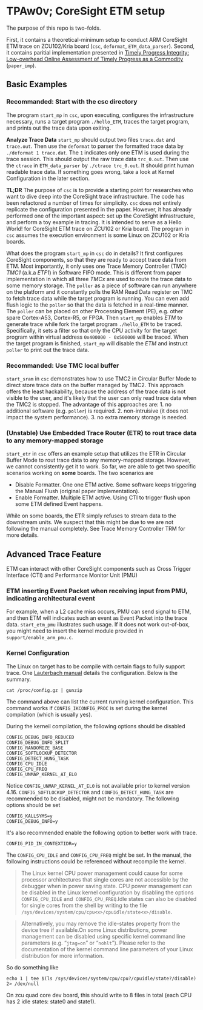 # TPAw0v; CoreSight ETM setup
The purpose of this repo is two-folds.

First, it contains a theoretical-minimum setup to conduct ARM CoreSight ETM trace on ZCU102/Kria board (`csc`, `deformat`, `ETM_data_parser`). Second, it contains paritial implementation presented in [Timely Progress Integrity: Low-overhead Online Assessment of Timely Progress as a Commodity](https://drops.dagstuhl.de/entities/document/10.4230/LIPIcs.ECRTS.2023.13) (`paper_imp`).

## Basic Examples

### Recommanded: Start with the csc directory
The program `start_mp` in `csc`, upon executing, configures the infrastructure necessary, runs a target program `./hello_ETM`, traces the target program, and prints out the trace data upon exiting. 

**Analyze Trace Data**
`start_mp` should output two files `trace.dat` and `trace.out`. Then use the `deformat` to parser the formatted trace data by `./deformat 1 trace.dat`. The `1` indicates only one ETM is used during the trace session. This should output the raw trace data `trc_0.out`. Then use the `ctrace` in `ETM_data_parser` by `./ctrace trc_0.out`. It should print human readable trace data. If something goes wrong, take a look at Kernel Configuration in the later section.

**TL;DR**
The purpose of `csc` is to provide a starting point for researches who want to dive deep into the CoreSight trace infrastructure. The code has been refactored a number of times for simplicity. `csc` does not entirely replicate the configuration presented in the paper. However, it has already performed one of the important aspect: set up the CoreSight infrastructure, and perform a toy example in tracing. It is intended to serve as a Hello World! for CoreSight ETM trace on ZCU102 or Kria board. The program in `csc` assumes the execution environment is some Linux on ZCU102 or Kria boards. 

What does the program `start_mp` in `csc` do in details? It first configures CoreSight components, so that they are ready to accept trace data from ETM. Most importantly, it only uses one Trace Memory Controller (TMC) *TMC1* (a.k.a *ETF1*) in Software FIFO mode. This is different from paper implementation in which all three *TMCx* are used to route the trace data to some memory storage. The `poller` as a piece of software can run anywhere on the platform and it constantly polls the RAM Read Data register on TMC to fetch trace data while the target program is running. You can even add flush logic to the `poller` so that the data is fetched in a real-time manner. The `poller` can be placed on other Processing Element (PE), e.g. other spare Cortex-A53, Cortex-R5, or FPGA. Then `start_mp` enables *ETM* to generate trace while fork the target program `./hello_ETM` to be traced. Specifically, it sets a filter so that only the CPU activity for the target program within virtual address `0x400000 - 0x500000` will be traced. When the target program is finished, `start_mp` will disable the *ETM* and instruct `poller` to print out the trace data. 

### Recommanded: Use TMC local buffer
`start_sram` in `csc` demonstrates how to use TMC2 in Circular Buffer Mode to direct store trace data on the buffer managed by TMC2. This approach offers the least hackability, because the address of the trace data is not visible to the user, and it's likely that the user can only read trace data when the TMC2 is stopped. The advantage of this approaches are: 1. no additional software (e.g. `poller`) is required. 2. non-intruisive (it does not impact the system performance). 3. no extra memory storage is needed. 

### (Unstable) Use Embedded Trace Router (ETR) to rout trace data to any memory-mapped storage
`start_etr` in `csc` offers an example setup that utilizes the ETR in Circular Buffer Mode to rout trace data to any memory-mapped storage. However, we cannot consistently get it to work. So far, we are able to get two specific scenarios working on **some** boards. The two scenarios are

- Disable Formatter. One one ETM active. Some software keeps triggering the Manual Flush (original paper implementation).
- Enable Formatter. Multiple ETM active. Using CTI to trigger flush upon some ETM defined Event happens.

While on some boards, the ETR simply refuses to stream data to the downstream units. We suspect that this might be due to we are not following the manual completely. See Trace Memory Controller TRM for more details. 

## Advanced Trace Feature
ETM can interact with other CoreSight components such as Cross Trigger Interface (CTI) and Performance Monitor Unit (PMU)

### ETM inserting Event Packet when receiving input from PMU, indicating architectural event
For example, when a L2 cache miss occurs, PMU can send signal to ETM, and then ETM will indicates such an event as Event Packet into the trace data.
`start_etm_pmu` illustrates such usage. If it does not work out-of-box, you might need to insert the kernel module provided in `support/enable_arm_pmu.c`. 

### Kernel Configuration ###
The Linux on target has to be compile with certain flags to fully support trace. One [Lauterbach manual](https://www2.lauterbach.com/pdf/training_rtos_linux.pdf) details the configuration. Below is the summary.

```
cat /proc/config.gz | gunzip
```
The command above can list the current running kernel configuration. This command works if `CONFIG_IKCONFIG_PROC` is set during the kernel compilation (which is usually yes). 

During the kerneil compilation, the following options should be disabled

```
CONFIG_DEBUG_INFO_REDUCED
CONFIG_DEBUG_INFO_SPLIT
CONFIG_RANDOMIZE_BASE
CONFIG_SOFTLOCKUP_DETECTOR
CONFIG_DETECT_HUNG_TASK
CONFIG_CPU_IDLE
CONFIG_CPU_FREQ
CONFIG_UNMAP_KERNEL_AT_EL0
```
Notice `CONFIG_UNMAP_KERNEL_AT_EL0` is not available prior to kernel version 4.16. `CONFIG_SOFTLOCKUP_DETECTOR` and `CONFIG_DETECT_HUNG_TASK` are recommended to be disabled, might not be mandatory.
The following options should be set
```
CONFIG_KALLSYMS=y
CONFIG_DEBUG_INFO=y
```
It's also recommended enable the following option to better work with trace.
```
CONFIG_PID_IN_CONTEXTIDR=y
```

The `CONFIG_CPU_IDLE` and `CONFIG_CPU_FREQ` might be set. In the manual, the following instructions could be referenced without recompile the kernel.

> The Linux kernel CPU power management could cause for some processor architectures that single cores are not accessible by the debugger when in power saving state. CPU power management can be disabled in the Linux kernel configuration by disabling the options `CONFIG_CPU_IDLE` and` CONFIG_CPU_FREQ`.Idle states can also be disabled for single cores from the shell by writing to the file `/sys/devices/system/cpu/cpu<x>/cpuidle/state<x>/disable`. 

> Alternatively, you may remove the idle-states property from the device tree if available.On some Linux distributions, power management can be disabled using specific kernel command line parameters (e.g. “`jtag=on`” or “`nohlt`”). Please refer to the documentation of the kernel command line parameters of your Linux distribution for more information. 

So do something like
```
echo 1 | tee $(ls /sys/devices/system/cpu/cpu?/cpuidle/state?/disable) 2> /dev/null
```
On zcu quad core dev board, this should write to 8 files in total (each CPU has 2 idle states: state0 and state1).


